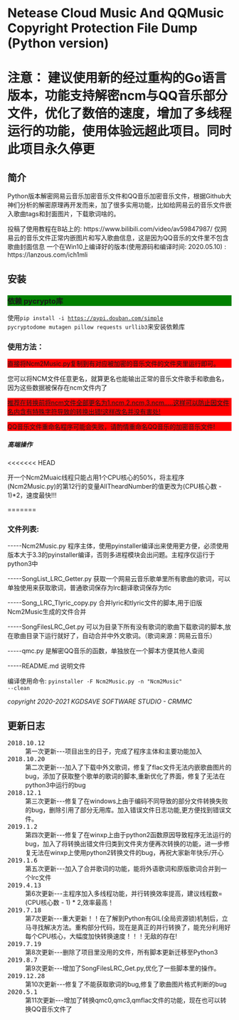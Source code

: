 <h1>Netease Cloud Music And QQMusic Copyright Protection File Dump (Python version)</h1>
<h1>注意： 建议使用新的经过重构的Go语言版本，功能支持解密ncm与QQ音乐部分文件，优化了数倍的速度，增加了多线程运行的功能，使用体验远超此项目。同时此项目永久停更</h1>
<h2>简介</h2>


<p>Python版本解密网易云音乐加密音乐文件和QQ音乐加密音乐文件，根据Github大神们分析的解密原理再开发而来，加了很多实用功能，比如给网易云的音乐文件嵌入歌曲tags和封面图片，下载歌词啥的。</p>
<p5>投稿了使用教程在B站上的: <p5>
https://www.bilibili.com/video/av59847987/
<p6>仅网易云的音乐文件正常内嵌图片和写入歌曲信息，这是因为QQ音乐的文件里不包含歌曲封面信息</p6>
一个在Win10上编译好的版本(使用源码和编译时间: 2020.05.10) : https://lanzous.com/ich1mli
<h2>安装</h2>
<h3 style="background-color:green">依赖 pycrypto库</h3>

使用<code>pip install -i https://pypi.douban.com/simple pycryptodome mutagen pillow requests urllib3</code>来安装依赖库

<h3>使用方法：</h3>
<p style="background-color:red">直接将Ncm2Music.py复制到有对应被加密的音乐文件的文件夹里运行即可。</p>
您可以将NCM文件任意更名，就算更名也能输出正常的音乐文件歌手和歌曲名，因为这些数据被保存在ncm文件内了
<p style="background-color:red"><u>推荐在转换前将ncm文件全部更名为1.ncm,2.ncm,3.ncm.....这样可以防止因文件名内含有特殊字符导致的转换出错!这样改名并没有害处!</u></p>
<p style="background-color:red"> QQ音乐文件重命名程序可能会失败，请酌情重命名QQ音乐的加密音乐文件!</p>
<h5>高端操作</h5>
<<<<<<< HEAD
<p>开一个Ncm2Muaic线程只能占用1个CPU核心的50%，将主程序(Ncm2Music.py)的第12行的变量AllTheardNumber的值更改为(CPU核心数 - 1)*2，速度最快!!!</p>
=======


<h3>文件列表:</h3>
<p>-----Ncm2Music.py 程序主体，使用pyinstaller编译出来使用更方便，必须使用版本大于3.3的pyinstaller编译，否则多进程模块会出问题。主程序仅运行于python3中</p>
<p>-----SongList_LRC_Getter.py 获取一个网易云音乐歌单里所有歌曲的歌词，可以单独使用来获取歌词，普通歌词保存为lrc翻译歌词保存为tlc</p>
<p>-----Song_LRC_Tlyric_copy.py 合并lyric和tlyric文件的脚本,用于旧版Ncm2Music生成的文件合并</p>
<p>-----SongFilesLRC_Get.py 可以为目录下所有没有歌词的歌曲下载歌词的脚本,放在歌曲目录下运行就好了，自动合并中外文歌词。（歌词来源：网易云音乐）</p>
<p>-----qmc.py 是解密QQ音乐的函数，单独放在一个脚本方便其他人查阅</p>
<p>-----README.md 说明文件</p>

编译使用命令:
<code>pyinstaller -F Ncm2Music.py -n "Ncm2Music" --clean</code>


<em>copyright 2020-2021 KGDSAVE SOFTWARE STUDIO - CRMMC</em> 

<h2>更新日志</h2>
<dl>
  <dt><kbd>2018.10.12</kbd></dt>
    <dd>第一次更新---项目出生的日子，完成了程序主体和主要功能加入</dd>
  <dt><kbd>2018.10.20</kbd></dt>
    <dd>第二次更新---加入了下载中外文歌词，修复了flac文件无法内嵌歌曲图片的bug，添加了获取整个歌单的歌词的脚本,重新优化了界面，修复了无法在python3中运行的bug</dd>
  <dt><kbd>2018.12.1</kbd></dt>
    <dd>第三次更新---修复了在windows上由于编码不同导致的部分文件转换失败的bug，删除引用了部分无用库。加入错误文件日志功能,更方便找到错误文件。</dd>
  <dt><kbd>2019.1.2</kbd></dt>
    <dd>第四次更新---修复了在winxp上由于python2函数原因导致程序无法运行的bug，加入了将转换出错文件归类到文件夹方便再次转换的功能，进一步修复无法在winxp上使用python2转换文件的bug，再祝大家新年快乐/开心</dd>
  <dt><kbd>2019.1.6</kbd></dt>
    <dd>第五次更新---加入了合并歌词的功能，能将外语歌词和原版歌词合并到一个lrc文件</dd>
  <dt><kbd>2019.4.13</kbd></dt>
    <dd>第6次更新---主程序加入多线程功能，并行转换效率提高，建议线程数=(CPU核心数 - 1) * 2,效率最高！</dd>
  <dt><kbd>2019.7.18</kbd></dt>
    <dd>第7次更新---重大更新！！在了解到Python有GIL(全局资源锁)机制后，立马寻找解决方法。重构部分代码，现在是真正的并行转换了，能充分利用好每个CPU核心，大幅度加快转换速度！！！无敌的存在!</dd>
  <dt><kbd>2019.7.19</kbd></dt>
    <dd>第8次更新---删除了项目里没用的文件，所有脚本更新迁移至Python3</dd>
  <dt><kbd>2019.8.7</kbd></dt>
    <dd>第9次更新---增加了SongFilesLRC_Get.py,优化了一些脚本里的操作。</dd>
  <dt><kbd>2019.12.28</kbd></dt>
    <dd>第10次更新---修复了不能获取歌词的bug,修复了歌曲图片格式判断的bug</dd>
  <dt><kbd>2020.5.1</kbd></dt>
    <dd>第11次更新---增加了转换qmc0,qmc3,qmflac文件的功能，现在也可以转换QQ音乐文件了</dd>
</dl>
